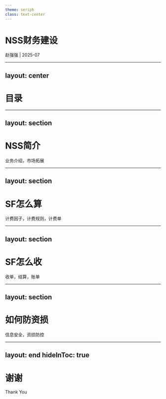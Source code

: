 ```yaml
---
theme: seriph
class: text-center
---
```


# NSS财务建设

<div class="absolute bottom-10 left-1/2 transform -translate-x-1/2">
  <div class="text-sm text-gray-500">
    赵强强 | 2025-07
  </div>
</div>

---
layout: center
---

# 目录

<Toc text-sm minDepth="1" maxDepth="2" />

---
layout: section
---

# NSS简介
<div class="text-base opacity-60 mt-4">业务介绍，市场拓展</div>

---
layout: section
---

# SF怎么算
<div class="text-base opacity-60 mt-4">计费因子，计费规则，计费单</div>

---
layout: section
---

# SF怎么收
<div class="text-base opacity-60 mt-4">收单，结算，账单</div>

---
layout: section
---

# 如何防资损
<div class="text-base opacity-60 mt-4">信息安全，资损防控</div>

---
layout: end
hideInToc: true
---

# 谢谢
<div class="text-base opacity-60 mt-4">Thank You</div>


